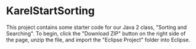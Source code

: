 KarelStartSorting
=================

This project contains some starter code for our Java 2 class, "Sorting and Searching".  To begin, click the "Download ZIP" button on the right side of the page, unzip the file, and import the "Eclipse Project" folder into Eclipse.
